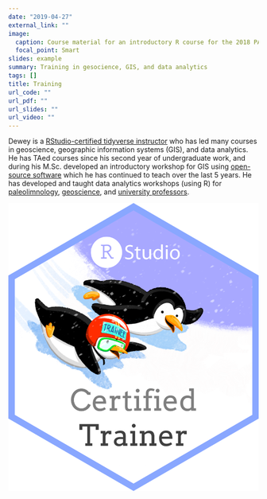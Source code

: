 ```yaml
---
date: "2019-04-27"
external_link: ""
image:
  caption: Course material for an introductory R course for the 2018 PALS conference.
  focal_point: Smart
slides: example
summary: Training in gesocience, GIS, and data analytics
tags: []
title: Training
url_code: ""
url_pdf: ""
url_slides: ""
url_video: ""
---
```


Dewey is a [RStudio-certified tidyverse instructor](https://education.rstudio.com/trainers) who has led many courses in geoscience, geographic information systems (GIS), and data analytics. He has TAed courses since his second year of undergraduate work, and during his M.Sc. developed an introductory workshop for GIS using [open-source software](https://qgis.org/) which he has continued to teach over the last 5 years. He has developed and taught data analytics workshops (using R) for [paleolimnology](https://paleolimbot.github.io/r4paleolim/), [geoscience](https://github.com/paleolimbot/r4ags/), and [university professors](https://github.com/paleolimbot/r4mta/).

![RStudio Certified Tidyverse Instructor](trainer-hex.png)
